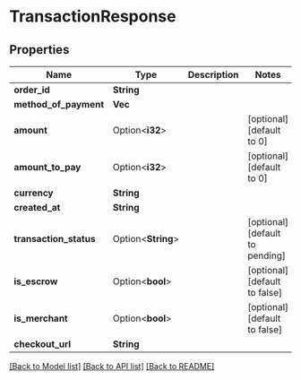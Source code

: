 # TransactionResponse

## Properties

Name | Type | Description | Notes
------------ | ------------- | ------------- | -------------
**order_id** | **String** |  | 
**method_of_payment** | **Vec<String>** |  | 
**amount** | Option<**i32**> |  | [optional][default to 0]
**amount_to_pay** | Option<**i32**> |  | [optional][default to 0]
**currency** | **String** |  | 
**created_at** | **String** |  | 
**transaction_status** | Option<**String**> |  | [optional][default to pending]
**is_escrow** | Option<**bool**> |  | [optional][default to false]
**is_merchant** | Option<**bool**> |  | [optional][default to false]
**checkout_url** | **String** |  | 

[[Back to Model list]](../README.md#documentation-for-models) [[Back to API list]](../README.md#documentation-for-api-endpoints) [[Back to README]](../README.md)


